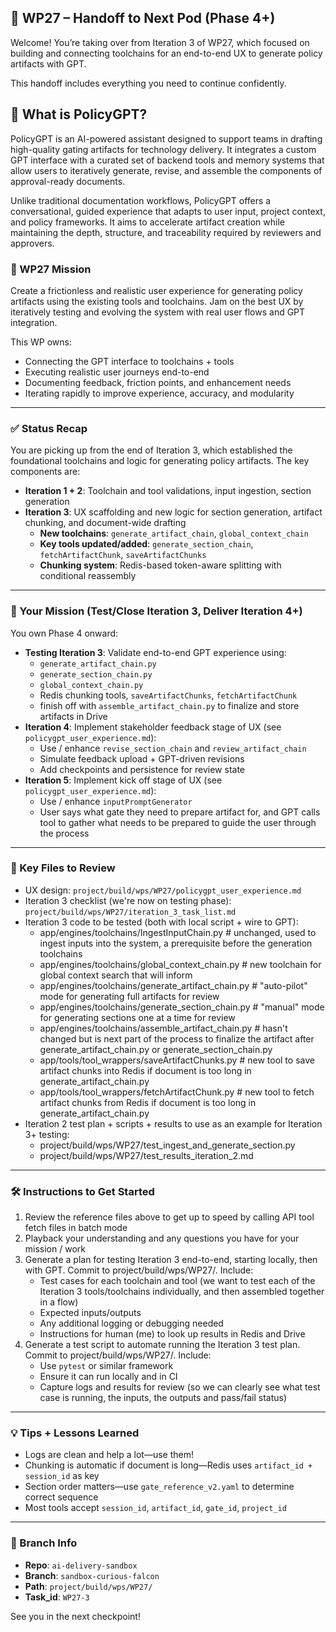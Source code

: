 ## 🧭 WP27 – Handoff to Next Pod (Phase 4+)

Welcome! You’re taking over from Iteration 3 of WP27, which focused on building and connecting toolchains for an end-to-end UX to generate policy artifacts with GPT.

This handoff includes everything you need to continue confidently.

## 🧠 What is PolicyGPT?

PolicyGPT is an AI-powered assistant designed to support teams in drafting high-quality gating artifacts for technology delivery. It integrates a custom GPT interface with a curated set of backend tools and memory systems that allow users to iteratively generate, revise, and assemble the components of approval-ready documents.

Unlike traditional documentation workflows, PolicyGPT offers a conversational, guided experience that adapts to user input, project context, and policy frameworks. It aims to accelerate artifact creation while maintaining the depth, structure, and traceability required by reviewers and approvers.

### 🚀 WP27 Mission
Create a frictionless and realistic user experience for generating policy artifacts using the existing tools and toolchains. Jam on the best UX by iteratively testing and evolving the system with real user flows and GPT integration.

This WP owns:
- Connecting the GPT interface to toolchains + tools
- Executing realistic user journeys end-to-end
- Documenting feedback, friction points, and enhancement needs
- Iterating rapidly to improve experience, accuracy, and modularity

---

### ✅ Status Recap

You are picking up from the end of Iteration 3, which established the foundational toolchains and logic for generating policy artifacts. The key components are:
- **Iteration 1 + 2**: Toolchain and tool validations, input ingestion, section generation
- **Iteration 3**: UX scaffolding and new logic for section generation, artifact chunking, and document-wide drafting
  - **New toolchains**: `generate_artifact_chain`, `global_context_chain`
  - **Key tools updated/added**: `generate_section_chain`, `fetchArtifactChunk`, `saveArtifactChunks`
  - **Chunking system**: Redis-based token-aware splitting with conditional reassembly

---

### 🧭 Your Mission (Test/Close Iteration 3, Deliver Iteration 4+)

You own Phase 4 onward:
- **Testing Iteration 3**: Validate end-to-end GPT experience using:
  - `generate_artifact_chain.py`
  - `generate_section_chain.py`
  - `global_context_chain.py`
  - Redis chunking tools, `saveArtifactChunks`, `fetchArtifactChunk`
  - finish off with `assemble_artifact_chain.py` to finalize and store artifacts in Drive
- **Iteration 4**: Implement stakeholder feedback stage of UX (see `policygpt_user_experience.md`):
  - Use / enhance `revise_section_chain` and `review_artifact_chain` 
  - Simulate feedback upload + GPT-driven revisions
  - Add checkpoints and persistence for review state
- **Iteration 5**: Implement kick off stage of UX (see `policygpt_user_experience.md`):
  - Use / enhance `inputPromptGenerator` 
  - User says what gate they need to prepare artifact for, and GPT calls tool to gather what needs to be prepared to guide the user through the process

---

### 📁 Key Files to Review

- UX design: `project/build/wps/WP27/policygpt_user_experience.md`
- Iteration 3 checklist (we're now on testing phase): `project/build/wps/WP27/iteration_3_task_list.md`
- Iteration 3 code to be tested (both with local script + wire to GPT):
  - app/engines/toolchains/IngestInputChain.py # unchanged, used to ingest inputs into the system, a prerequisite before the generation toolchains
  - app/engines/toolchains/global_context_chain.py # new toolchain for global context search that will inform 
  - app/engines/toolchains/generate_artifact_chain.py  # "auto-pilot" mode for generating full artifacts for review
  - app/engines/toolchains/generate_section_chain.py # "manual" mode for generating sections one at a time for review
  - app/engines/toolchains/assemble_artifact_chain.py # hasn't changed but is next part of the process to finalize the artifact after generate_artifact_chain.py or generate_section_chain.py
  - app/tools/tool_wrappers/saveArtifactChunks.py # new tool to save artifact chunks into Redis if document is too long in generate_artifact_chain.py 
  - app/tools/tool_wrappers/fetchArtifactChunk.py # new tool to fetch artifact chunks from Redis if document is too long in generate_artifact_chain.py
- Iteration 2 test plan + scripts + results to use as an example for Iteration 3+ testing:
  - project/build/wps/WP27/test_ingest_and_generate_section.py
  - project/build/wps/WP27/test_results_iteration_2.md

---

### 🛠 Instructions to Get Started

1. Review the reference files above to get up to speed by calling API tool fetch files in batch mode
2. Playback your understanding and any questions you have for your mission / work
3. Generate a plan for testing Iteration 3 end-to-end, starting locally, then with GPT. Commit to project/build/wps/WP27/. Include:
   - Test cases for each toolchain and tool (we want to test each of the Iteration 3 tools/toolchains individually, and then assembled together in a flow)
   - Expected inputs/outputs
   - Any additional logging or debugging needed
   - Instructions for human (me) to look up results in Redis and Drive
4. Generate a test script to automate running the Iteration 3 test plan.  Commit to project/build/wps/WP27/. Include:
   - Use `pytest` or similar framework
   - Ensure it can run locally and in CI
   - Capture logs and results for review (so we can clearly see what test case is running, the inputs, the outputs and pass/fail status)

---

### 💡 Tips + Lessons Learned

- Logs are clean and help a lot—use them!
- Chunking is automatic if document is long—Redis uses `artifact_id + session_id` as key
- Section order matters—use `gate_reference_v2.yaml` to determine correct sequence
- Most tools accept `session_id`, `artifact_id`, `gate_id`, `project_id`

---

### 🔁 Branch Info
- **Repo**: `ai-delivery-sandbox`
- **Branch**: `sandbox-curious-falcon`
- **Path**: `project/build/wps/WP27/`
- **Task_id**: `WP27-3`

See you in the next checkpoint!